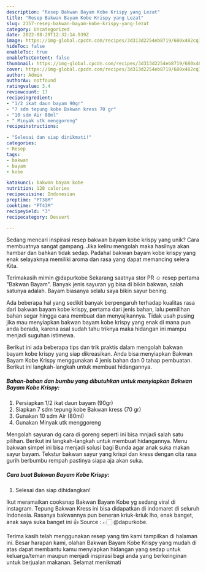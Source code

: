 ```yaml
---
description: "Resep Bakwan Bayam Kobe Krispy yang Lezat"
title: "Resep Bakwan Bayam Kobe Krispy yang Lezat"
slug: 2357-resep-bakwan-bayam-kobe-krispy-yang-lezat
category: Uncategorized
date: 2022-08-29T12:32:14.939Z
image: https://img-global.cpcdn.com/recipes/3d313d2254eb8719/680x482cq70/bakwan-bayam-kobe-krispy-foto-resep-utama.jpg
hideToc: false
enableToc: true
enableTocContent: false
thumbnail: https://img-global.cpcdn.com/recipes/3d313d2254eb8719/680x482cq70/bakwan-bayam-kobe-krispy-foto-resep-utama.jpg
cover: https://img-global.cpcdn.com/recipes/3d313d2254eb8719/680x482cq70/bakwan-bayam-kobe-krispy-foto-resep-utama.jpg
author: Admin
authorAv: notfound
ratingvalue: 3.4
reviewcount: 17
recipeingredient:
- "1/2 ikat daun bayam 90gr"
- "7 sdm tepung kobe Bakwan kress 70 gr"
- "10 sdm Air 80ml"
- " Minyak utk menggoreng"
recipeinstructions:

- "Selesai dan siap dinikmati!"
categories:
- Resep
tags:
- bakwan
- bayam
- kobe

katakunci: bakwan bayam kobe 
nutrition: 128 calories
recipecuisine: Indonesian
preptime: "PT38M"
cooktime: "PT43M"
recipeyield: "3"
recipecategory: Dessert

---
```





Sedang mencari inspirasi resep bakwan bayam kobe krispy yang unik? Cara membuatnya sangat gampang. Jika keliru mengolah maka hasilnya akan hambar dan bahkan tidak sedap. Padahal bakwan bayam kobe krispy yang enak selayaknya memiliki aroma dan rasa yang dapat memancing selera Kita.





Terimakasih mimin @dapurkobe Sekarang saatnya stor PR ☺️ resep pertama &#34;Bakwan Bayam&#34;. Banyak jenis sayuran yg bisa di bikin bakwan, salah satunya adalah. Bayam biasanya selalu saya bikin sayur bening.

Ada beberapa hal yang sedikit banyak berpengaruh terhadap kualitas rasa dari bakwan bayam kobe krispy, pertama dari jenis bahan, lalu pemilihan bahan segar hingga cara membuat dan menyajikannya. Tidak usah pusing jika mau menyiapkan bakwan bayam kobe krispy yang enak di mana pun anda berada, karena asal sudah tahu triknya maka hidangan ini mampu menjadi suguhan istimewa.






Berikut ini ada beberapa tips dan trik praktis dalam mengolah bakwan bayam kobe krispy yang siap dikreasikan. Anda bisa menyiapkan Bakwan Bayam Kobe Krispy menggunakan 4 jenis bahan dan 0 tahap pembuatan. Berikut ini langkah-langkah untuk membuat hidangannya.

<!--inarticleads1-->

##### Bahan-bahan dan bumbu yang dibutuhkan untuk menyiapkan Bakwan Bayam Kobe Krispy:

1. Persiapkan 1/2 ikat daun bayam (90gr)
1. Siapkan 7 sdm tepung kobe Bakwan kress (70 gr)
1. Gunakan 10 sdm Air (80ml)
1. Gunakan  Minyak utk menggoreng


Mengolah sayuran dg cara di goreng seperti ini bisa mnjadi salah satu pilihan. Berikut ini langkah-langkah untuk membuat hidangannya. Menu bakwan simpel ini bisa menjadi solusi bagi Bunda agar anak suka makan sayur bayam. Tekstur bakwan sayur yang krispi dan kress dengan cita rasa gurih berbumbu rempah pastinya siapa aja akan suka. 

<!--inarticleads2-->

##### Cara buat Bakwan Bayam Kobe Krispy:


1. Selesai dan siap dihidangkan!

Ikut meramaikan cooksnap Bakwan Bayam Kobe yg sedang viral di instagram. Tepung Bakwan Kress ini bisa didapatkan di indomaret di seluruh Indonesia. Rasanya bakwannya pun beneran kriuk-kriuk lho, enak banget, anak saya suka banget ini 👍 Source : 👉🏻 @dapurkobe. 

Terima kasih telah menggunakan resep yang tim kami tampilkan di halaman ini. Besar harapan kami, olahan Bakwan Bayam Kobe Krispy yang mudah di atas dapat membantu kamu menyiapkan hidangan yang sedap untuk keluarga/teman maupun menjadi inspirasi bagi anda yang berkeinginan untuk berjualan makanan. Selamat menikmati
